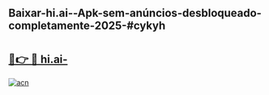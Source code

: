 ## Baixar-hi.ai--Apk-sem-anúncios-desbloqueado-completamente-2025-#cykyh

# <h2><a href="https://ainizakaria.my?title=hi.ai-&ref=20M">🔗👉 🔴 hi.ai-</a></h2>

[![acn](https://github.com/user-attachments/assets/0f9c940e-d8b0-45ae-aac7-cd30a18b3e1c)](https://ainizakaria.my?title=hi.ai-&ref=20M)


